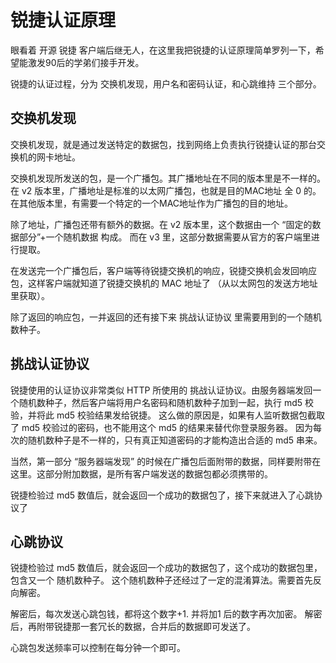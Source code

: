 # 锐捷认证原理 #

眼看着 开源 锐捷 客户端后继无人，在这里我把锐捷的认证原理简单罗列一下，希望能激发90后的学弟们接手开发。


锐捷的认证过程，分为 交换机发现，用户名和密码认证，和心跳维持 三个部分。

## 交换机发现 ##

交换机发现，就是通过发送特定的数据包，找到网络上负责执行锐捷认证的那台交换机的网卡地址。

交换机发现所发送的包，是一个广播包。其广播地址在不同的版本里是不一样的。
在 v2 版本里，广播地址是标准的以太网广播包，也就是目的MAC地址 全 0 的。
在其他版本里，有需要一个特定的一个MAC地址作为广播包的目的地址。

除了地址，广播包还带有额外的数据。在 v2 版本里，这个数据由一个 “固定的数据部分”+一个随机数据 构成。 而在 v3 里，这部分数据需要从官方的客户端里进行提取。


在发送完一个广播包后，客户端等待锐捷交换机的响应，锐捷交换机会发回响应包，这样客户端就知道了锐捷交换机的 MAC 地址了 （从以太网包的发送方地址里获取）。

除了返回的响应包，一并返回的还有接下来 挑战认证协议 里需要用到的一个随机数种子。

## 挑战认证协议 ##

锐捷使用的认证协议非常类似 HTTP 所使用的 挑战认证协议。由服务器端发回一个随机数种子，然后客户端将用户名密码和随机数种子加到一起，执行 md5 校验，并将此 md5 校验结果发给锐捷。 这么做的原因是，如果有人监听数据包截取了 md5 校验过的密码，也不能用这个 md5 的结果来替代你登录服务器。 因为每次的随机数种子是不一样的，只有真正知道密码的才能构造出合适的 md5 串来。

当然，第一部分 “服务器端发现” 的时候在广播包后面附带的数据，同样要附带在这里。这部分附加数据，是所有客户端发送的数据包都必须携带的。

锐捷检验过 md5 数值后，就会返回一个成功的数据包了，接下来就进入了心跳协议了

## 心跳协议 ##
锐捷检验过 md5 数值后，就会返回一个成功的数据包了，这个成功的数据包里，包含又一个 随机数种子。 这个随机数种子还经过了一定的混淆算法。需要首先反向解密。

解密后，每次发送心跳包钱，都将这个数字+1. 并将加1 后的数字再次加密。
解密后，再附带锐捷那一套冗长的数据，合并后的数据即可发送了。

心跳包发送频率可以控制在每分钟一个即可。







